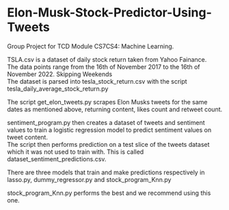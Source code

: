 # Elon-Musk-Stock-Predictor-Using-Tweets
Group Project for TCD Module CS7CS4: Machine Learning.

TSLA.csv is a dataset of daily stock return taken from Yahoo Fainance. <br />
The data points range from the 16th of November 2017 to the 16th of November 2022. Skipping Weekends <br />
The dataset is parsed into tesla_stock_return.csv with the script tesla_daily_average_stock_return.py <br />

The script get_elon_tweets.py scrapes Elon Musks tweets for the same dates as mentioned above, returning content, likes count and retweet count. <br />

sentiment_program.py then creates a dataset of tweets and sentiment values to train a  logistic regression model to predict sentiment values on tweet content.<br />
The script then performs prediction on a test slice of the tweets dataset which it was not used to train with. This is called dataset_sentiment_predictions.csv.<br />

There are three models that train and make predictions respectively in lasso.py, dummy_regressor.py and stock_program_Knn.py <br />

stock_program_Knn.py performs the best and we recommend using this one.



